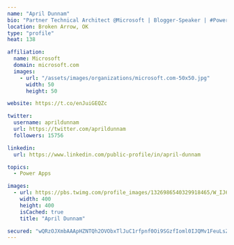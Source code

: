 ```yaml
---
name: "April Dunnam"
bio: "Partner Technical Architect @Microsoft | Blogger-Speaker | #PowerApps, #PowerAutomate, #Office365, #SharePoint | #WIT | #Karaoke Queen"
location: Broken Arrow, OK
type: "profile"
heat: 138

affiliation:
  name: Microsoft
  domain: microsoft.com
  images:
    - url: "/assets/images/organizations/microsoft.com-50x50.jpg"
      width: 50
      height: 50

website: https://t.co/enJuiGEQZc

twitter:
  username: aprildunnam
  url: https://twitter.com/aprildunnam
  followers: 15756

linkedin:
  url: https://www.linkedin.com/public-profile/in/april-dunnam

topics:
  - Power Apps

images:
  - url: https://pbs.twimg.com/profile_images/1326986540329918465/W_IJ6Ih2_400x400.jpg
    width: 400
    height: 400
    isCached: true
    title: "April Dunnam"

secured: "wQRzOJXmbAAApHZNTQh2OVObxTlJuC1rfpnf0Oi9SGzfIoml0IJQMv1FeuLsZczrljOs/35oCmKJF2FMRI0l8mG/H1vJDICpbmse5sK0zfOIHxhbYZQEIg3oa0EN7t9Ig5DyLj7uD+GqZePxGt0iriG00yONzD0tyQcdtUiJUUlnW5gbKQ2pXYRTx2/4OkD9h03gZ9xQcxV1Ai9cq4GbnNiFCpn/mSBpRmUXxgsuwINMRA0rONlbMb6IH6vOMuXMTO6hEvOsvr3kqACLD1nCqnjd/eVcHYUVz6FctLsnGI9tx7K+hmo1D+smjv1TKx6iz88JmPtGX2lTevGn0/2F+/Bl5Os9LDnW9QllAsP6KGFEFSw5Hmf6ut3YAJ5I606h6KGp9Mxy0ADw3VlZgd2vbD2hGNQ7nmXdJwFc10R+61k=;VdEsm0pePQ8H3LaQlp92pA=="
---
```


